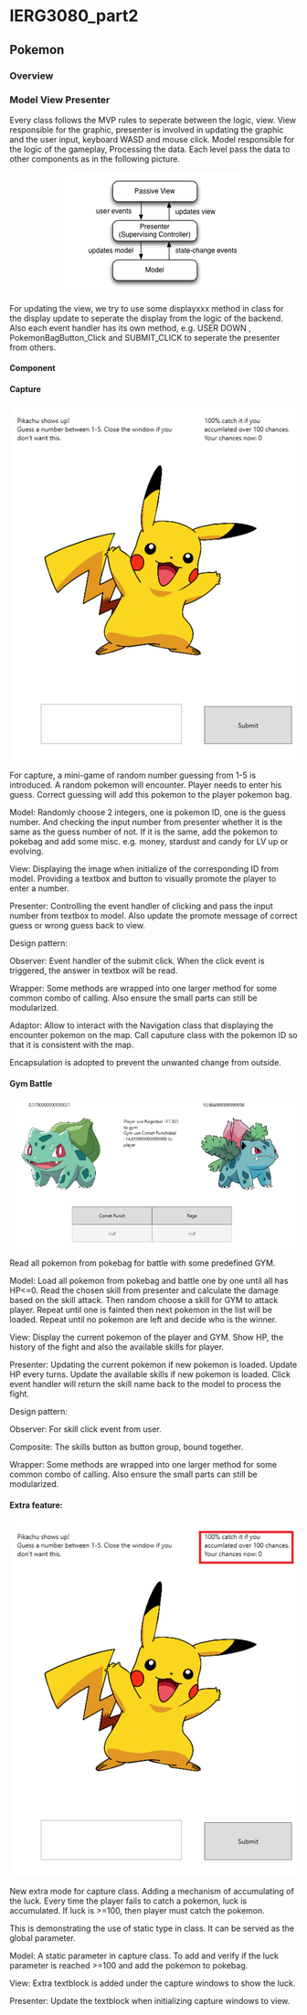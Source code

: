 # IERG3080_part2
## Pokemon

### Overview


### Model View Presenter
Every class follows the MVP rules to seperate between the logic, view. View responsible for the graphic, presenter is involved in updating the graphic and the user input, keyboard WASD and mouse click. Model responsible for the logic of the gameplay, Processing the data. Each level pass the data to other components as in the following picture.
<p align="center"><img src="./pics/mvp.png"  /></p> 
For updating the view, we try to use some displayxxx method in class for the display update to seperate the display from the logic of the backend. Also each event handler has its own method, e.g. USER DOWN , PokemonBagButton_Click and SUBMIT_CLICK to seperate the presenter from others. 

#### Component

#### Capture

<p align="center"><img src="./pics/capture.png" width = "500" /></p> 

For capture, a mini-game of random number guessing from 1-5 is introduced.
A random pokemon will encounter. Player needs to enter his guess. Correct guessing will add this pokemon to the player pokemon bag.

Model: Randomly choose 2 integers, one is pokemon ID, one is the guess number. And checking the input number from presenter whether it is the same as the guess number of not. If it is the same, add the pokemon to pokebag and add some misc. e.g. money, stardust and candy for LV up or evolving.

View: Displaying the image when initialize of the corresponding ID from model. Providing a textbox and button to visually promote the player to enter a number.

Presenter: Controlling the event handler of clicking and pass the input number from textbox to model. Also update the promote message of correct guess or wrong guess back to view.

Design pattern:

Observer: Event handler of the submit click. When the click event is triggered, the answer in textbox will be read.

Wrapper: Some methods are wrapped into one larger method for some common combo of calling. Also ensure the small parts can still be modularized. 

Adaptor: Allow to interact with the Navigation class that displaying the encounter pokemon on the map. Call caputure class with the pokemon ID so that it is consistent with the map.

Encapsulation is adopted to prevent the unwanted change from outside.


#### Gym Battle

<p align="center"><img src="./pics/gym.png" width = "700" /></p>

Read all pokemon from pokebag for battle with some predefined GYM.

Model: Load all pokemon from pokebag and battle one by one until all has HP<=0. Read the chosen skill from presenter and calculate the damage based on the skill attack. Then random choose a skill for GYM to attack player. Repeat until one is fainted then next pokemon in the list will be loaded. Repeat until no pokemon are left and decide who is the winner.

View: Display the current pokemon of the player and GYM. Show HP, the history of the fight and also the available skills for player.

Presenter: Updating the current pokemon if new pokemon is loaded. Update HP every turns. Update the available skills if new pokemon is loaded. Click event handler will return the skill name back to the model to process the fight.

Design pattern:

Observer: For skill click event from user. 

Composite: The skills button as button group, bound together. 

Wrapper: Some methods are wrapped into one larger method for some common combo of calling. Also ensure the small parts can still be modularized. 



#### Extra feature:
 
<p align="center"><img src="./pics/xtra.png" width = "500" /></p>

New extra mode for capture class. Adding a mechanism of accumulating of the luck. Every time the player fails to catch a pokemon, luck is accumulated. If luck is >=100, then player must catch the pokemon.

This is demonstrating the use of static type in class. It can be served as the global parameter.

Model: A static parameter in capture class. To add and verify if the luck parameter is reached >=100 and add the pokemon to pokebag.

View: Extra textblock is added under the capture windows to show the luck.

Presenter: Update the textblock when initializing capture windows to view.
